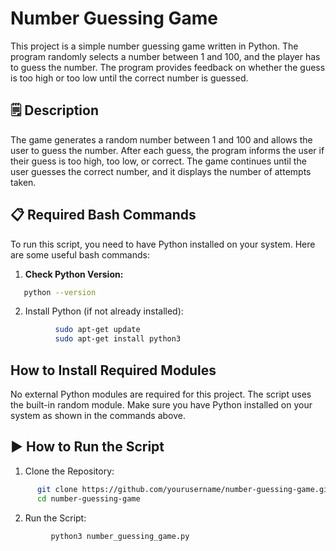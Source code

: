 # Number Guessing Game
This project is a simple number guessing game written in Python. The program randomly selects a number between 1 and 100, and the player has to guess the number. The program provides feedback on whether the guess is too high or too low until the correct number is guessed.

## 🗒️ Description
The game generates a random number between 1 and 100 and allows the user to guess the number. After each guess, the program informs the user if their guess is too high, too low, or correct. The game continues until the user guesses the correct number, and it displays the number of attempts taken.

## 📋 Required Bash Commands
To run this script, you need to have Python installed on your system. Here are some useful bash commands:

1. **Check Python Version:**
```bash 
   python --version
```
2. Install Python (if not already installed):
```bash 
          sudo apt-get update
          sudo apt-get install python3
```
## How to Install Required Modules 
No external Python modules are required for this project. The script uses the built-in random module. Make sure you have Python installed on your system as shown in the commands above.

## ▶️ How to Run the Script
1. Clone the Repository:
```bash 
      git clone https://github.com/yourusername/number-guessing-game.git
      cd number-guessing-game
```
2. Run the Script:
```bash 
         python3 number_guessing_game.py
```
